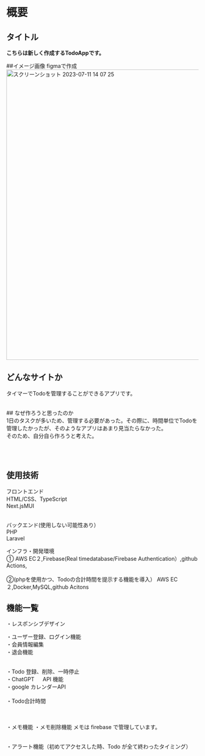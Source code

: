 
# 概要
## タイトル
<strong>こちらは新しく作成するTodoAppです。</strong>

##イメージ画像 figmaで作成
<img width="759" alt="スクリーンショット 2023-07-11 14 07 25" src="https://github.com/kouta222/Todoapp/assets/124219242/4e7719ce-8725-4a30-a5a4-0d2eafe49845">
<br>

## どんなサイトか
タイマーでTodoを管理することができるアプリです。<br>


<br>
## なぜ作ろうと思ったのか<br>
1日のタスクが多いため、管理する必要があった。その際に、時間単位でTodoを管理したかったが、そのようなアプリはあまり見当たらなかった。<br>
そのため、自分自ら作ろうと考えた。

<br><br>

## 使用技術
フロントエンド<br>
HTML/CSS、TypeScript<br>
Next.jsMUI<br><br>

バックエンド(使用しない可能性あり）<br>
PHP<br>
Laravel<br>

インフラ・開発環境<br>
①
AWS EC２,Firebase(Real timedatabase/Firebase Authentication）,github Actions, <br><br>
②(phpを使用かつ、Todoの合計時間を提示する機能を導入）
AWS EC２,Docker,MySQL,github Acitons

## 機能一覧
・レスポンシブデザイン<br>

・ユーザー登録、ログイン機能<br>
・会員情報編集<br>
・退会機能<br><br>

・Todo 登録、削除、一時停止<br>
・ChatGPT 　 API 機能<br>
・google カレンダーAPI
<br><br>
・Todo合計時間

<br><br>
・メモ機能
・メモ削除機能
メモは firebase で管理しています。<br><br>

・アラート機能（初めてアクセスした時、Todo が全て終わったタイミング）

